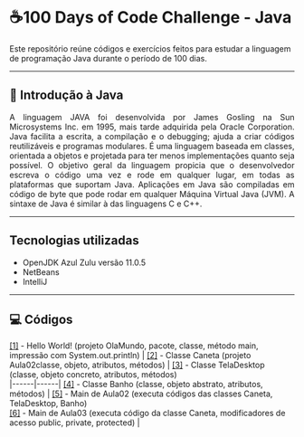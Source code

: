 # ☕100 Days of Code Challenge - Java

Este repositório reúne códigos e exercícios feitos para estudar a linguagem de programação Java durante o período de 100 dias. 

---  

## 🧮 **Introdução à Java**  
<p align="justify"> 
A linguagem JAVA foi desenvolvida por James Gosling na Sun Microsystems Inc. em 1995, mais tarde adquirida pela Oracle Corporation. 
Java facilita a escrita, a compilação e o debugging; ajuda a criar códigos reutilizáveis e programas modulares. É uma linguagem 
baseada em classes, orientada a objetos e projetada para ter menos implementações quanto seja possível. O objetivo geral da linguagem 
propicia que o desenvolvedor escreva o código uma vez e rode em qualquer lugar, em todas as plataformas que suportam Java. Aplicações
em Java são compiladas em código de byte que pode rodar em qualquer Máquina Virtual Java (JVM). A sintaxe de Java é similar à das
linguagens C e C++.
</p>  

---  

## Tecnologias utilizadas  

- OpenJDK Azul Zulu versão 11.0.5  
- NetBeans  
- IntelliJ  

---  

## 💻 Códigos  

[[1]]() - Hello World! (projeto OlaMundo, pacote, classe, método main, impressão com System.out.println) | [[2]]() - Classe Caneta (projeto Aula02classe, objeto, atributos, métodos) | [[3]]() - Classe TelaDesktop (classe, objeto concreto, atributos, métodos)  
|------|------|
[[4]]() - Classe Banho (classe, objeto abstrato, atributos, métodos) | [[5]]() - Main de Aula02 (executa códigos das classes Caneta, TelaDesktop, Banho)  
[[6]]() - Main de Aula03 (executa código da classe Caneta, modificadores de acesso public, private, protected) |
